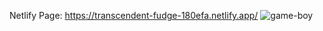 Netlify Page: https://transcendent-fudge-180efa.netlify.app/
![game-boy](https://user-images.githubusercontent.com/120625058/225814961-4b322f92-7c02-4cf0-a8e7-418e0e900089.gif)
